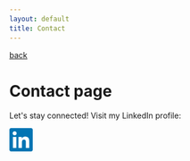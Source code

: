 ```yaml
---
layout: default
title: Contact
---
```


[back](./)

# Contact page
<p>Let's stay connected! Visit my LinkedIn profile:</p>
<a href="https://www.linkedin.com/in/linus-falk-227037191/">
    <img src="/figures/linkedin_logo.png" alt="LinkedIn" style="width:42px;height:42px;border:0;">
</a>



